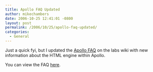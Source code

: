 ```yaml
---
title: Apollo FAQ Updated
author: mikechambers
date: 2006-10-25 12:41:01 -0800
layout: post
permalink: /2006/10/25/apollo-faq-updated/
categories:
  - General
---
```



Just a quick fyi, but I updated the [Apollo FAQ][1] on the labs wiki with new information about the HTML engine within Apollo.

You can view the FAQ [here][1].

 [1]: http://labs.adobe.com/wiki/index.php/Apollo:DeveloperFAQ